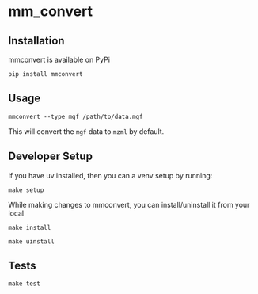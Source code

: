 # mm_convert

## Installation

mmconvert is available on PyPi

```
pip install mmconvert
```

## Usage

```
mmconvert --type mgf /path/to/data.mgf
```

This will convert the `mgf` data to `mzml` by default.

## Developer Setup

If you have uv installed, then you can a venv setup by running:

```
make setup
```

While making changes to mmconvert, you can install/uninstall it from your local

```
make install
```

```
make uinstall
```

## Tests

```
make test
```
